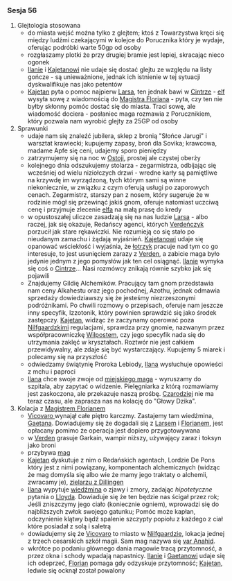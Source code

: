 ### Sesja 56
1. Glejtologia stosowana
    - do miasta wejść można tylko z glejtem; ktoś z Towarzystwa kręci się między ludźmi czekającymi w kolejce do Porucznika który je wydaje, oferując podróbki warte 50gp od osoby
    - rozgłaszamy plotki że przy drugiej bramie jest lepiej, skracając nieco ogonek
    - [Ilanie](#g_ilana) i [Kajetanowi](#g_kajetan) nie udaje się dostać glejtu ze względu na listy gończe - są unieważnione, jednak ich istnienie w tej sytuacji dyskwalifikuje nas jako petentów
    - [Kajetan](#g_kajetan) pyta o pomoc najpierw [Larsa](#p_lars), ten jednak bawi w [Cintrze](#l_cintra) - [elf](#g_kajetan) wysyła sowę z wiadomością do [Magistra Floriana](#p_florian_z_vicovaro) - pyta, czy ten nie byłby skłonny pomóc dostać się do miasta. Traci sowę, ale wiadomość dociera - posłaniec maga rozmawia z Porucznikiem, który pozwala nam wyrobić glejty za 25GP od osoby
2. Sprawunki
    - udaje nam się znaleźć jubilera, sklep z bronią "Słońce Jarugi" i warsztat krawiecki; kupujemy zapasy, broń dla Sovika; krawcowa, madame Apfe się ceni, udajemy sporo pieniędzy
    - zatrzymujemy się na noc w [Ostoji](#l_ostoja), prostej ale czystej oberży
    - kolejnego dnia odszukujemy stolarza - zegarmistrza, odbijając się wcześniej od wielu niziołczych drzwi - wredne karły są pamiętliwe na krzywdę im wyrządzoną, tych którym sami są winne niekoniecznie, w związku z czym oferują usługi po zaporowych cenach. Zegarmistrz, starszy pan z nosem, który sugeruje że w rodzinie mógł się przewinąć jakiś gnom, oferuje natomiast uczciwą cenę i przyjmuje zlecenie [elfa](#g_kajetan) na małą prasę do kredy
    - w opustoszałej uliczce zasadzają się na nas ludzie [Larsa](#p_lars) - albo raczej, jak się okazuje, Redańscy agenci, których [Verdeńczyk](#p_lars) porzucił jak stare rękawiczki. Nie rozumieją co się stało po nieudanym zamachu i żądają wyjaśnień. [Kajetanowi](#g_kajetan) udaje się opanować wściekłość i wyjaśnia, że [łotrzyk](#p_lars) pracuje nad tym co go interesuje, to jest usunięciem zarazy z [Verden](#l_verden), a zabicie maga było jedynie jednym z jego pomysłów jak ten cel osiągnąć. [Ilanie](#g_ilana) wymyka się coś o [Cintrze](#l_cintra)... Nasi rozmówcy znikają równie szybko jak się pojawili
    - Znajdujemy Gildię Alchemików. Pracujący tam gnom przedstawia nam ceny Alkahestu oraz jego pochodnej, Azothu, jednak odmawia sprzedaży dowiedziawszy się że jesteśmy niezrzeszonymi podróżnikami. Po chwili rozmowy o przepisach, oferuje nam jeszcze inny specyfik, Izzotonik, który powinien sprawdzić się jako środek zastępczy. [Kajetan](#g_kajetan), widząc że zaczynamy operować poza [Nilfgaardzkimi](#l_nilfgaard) regulacjami, sprawdza przy gnomie, nazwanym przez współpracowniczkę [Wilpostem](#p_wilpost), czy jego specyfik nada się do utrzymania zaklęć w kryształach. Roztwór nie jest całkiem przewidywalny, ale zdaje się być wystarczający. Kupujemy 5 miarek i polecamy się na przyszłość
    - odwiedzamy świątynię Proroka Lebiody, [Ilana](#g_ilana) wysłuchuje opowieści z mchu i paproci
    - [Ilana](#g_ilana) chce swoje zwoje od [miejskiego maga](#p_florian_z_vicovaro) - wyruszamy do szpitala, aby zapytać o widzenie. Pielęgniarka z którą rozmawiamy jest zaskoczona, ale przekazuje naszą prośbę. [Czarodziej](#p_florian_z_vicovaro) nie ma teraz czasu, ale zaprasza nas na kolację do "Głowy Dzika".
3. Kolacja z [Magistrem Florianem](#p_florian_z_vicovaro)
    - [Vicovaro ](#p_florian_z_vicovaro) wynajął całe piętro karczmy. Zastajemy tam wiedźmina, [Gaetana](#p_gaetan). Dowiadujemy się że dogadali się z [Larsem](#p_lars) i [Florianem](#p_florian_z_vicovaro), jest opłacany pomimo że operacja jest dopiero przygotowywana
    - w [Verden](#l_verden) grasuje Garkain, wampir niższy, używający zaraz i toksyn jako broni
    - przybywa [mag](#p_florian_z_vicovaro)
    - [Kajetan](#g_kajetan) dyskutuje z nim o Redańskich agentach, Lordzie De Pons który jest z nimi powiązany, komponentach alchemicznych (widząc że mag domyśla się albo wie że mamy jego traktaty o alchemii, zwracamy je), [zielarzu z Dillingen](#p_regis)
    - [Ilana](#g_ilana) wypytuje [wiedźmina](#p_gaetan) o zjawy i zmory, zadając _hipotetyczne_ pytania o [Lloyda](#p_lloyd). Dowiaduje się że ten będzie nas ścigał przez rok; Jeśli zniszczymy jego ciało (koniecznie ogniem), wprowadzi się do najbliższych zwłok swojego gatunku; Pomóc może kapłan, odczynienie klątwy bądź spalenie szczypty popiołu z każdego z ciał które posiadał z solą i saletrą
    - dowiadujemy się że [Vicovaro](#l_vicovaro) to miasto w [Nilfgaardzie](#l_nilfgaard), lokacja jednej z trzech cesarskich szkół magii. Sam mag nazywa się [var Anahid](#p_florian_z_vicovaro).
    - wkrótce po podaniu głównego dania magowie tracą przytomność, a przez okna i schody wpadają napastnicy. [Ilanie](#g_ilana) i [Gaetanowi](#p_gaetan) udaje się ich odeprzeć, [Florian](#p_florian_z_vicovaro) pomaga gdy odzyskuje przytomność; [Kajetan](#g_kajetan), ledwie się ocknął został powalony